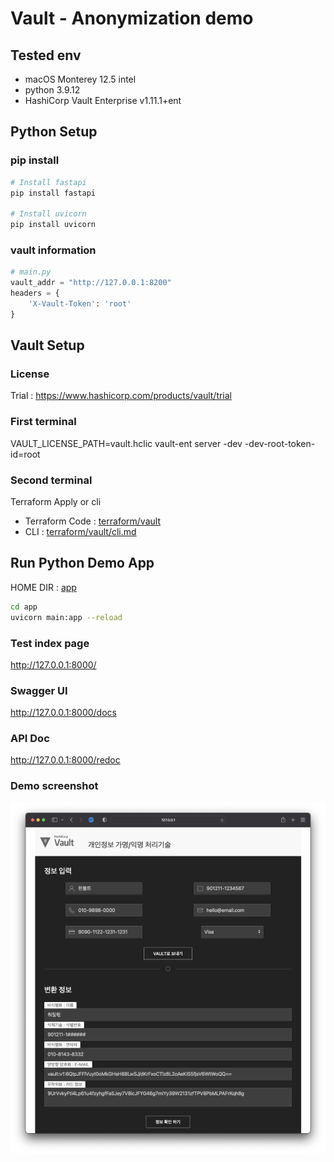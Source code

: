 # Vault - Anonymization demo

## Tested env

- macOS Monterey 12.5 intel
- python 3.9.12
- HashiCorp Vault Enterprise v1.11.1+ent

## Python Setup

### pip install
```bash
# Install fastapi
pip install fastapi

# Install uvicorn
pip install uvicorn
```

### vault information
```python
# main.py
vault_addr = "http://127.0.0.1:8200"
headers = {
    'X-Vault-Token': 'root'
}
```

## Vault Setup

### License
Trial : <https://www.hashicorp.com/products/vault/trial>

### First terminal

VAULT_LICENSE_PATH=vault.hclic vault-ent server -dev -dev-root-token-id=root

### Second terminal

Terraform Apply or cli
- Terraform Code : [terraform/vault](./terraform/vault)
- CLI : [terraform/vault/cli.md](./terraform/vault/cli.md)

## Run Python Demo App

HOME DIR : [app](./app)

```bash
cd app
uvicorn main:app --reload
```

### Test index page
<http://127.0.0.1:8000/>

### Swagger UI
<http://127.0.0.1:8000/docs>

### API Doc
<http://127.0.0.1:8000/redoc>

### Demo screenshot
![](./demo.png)
